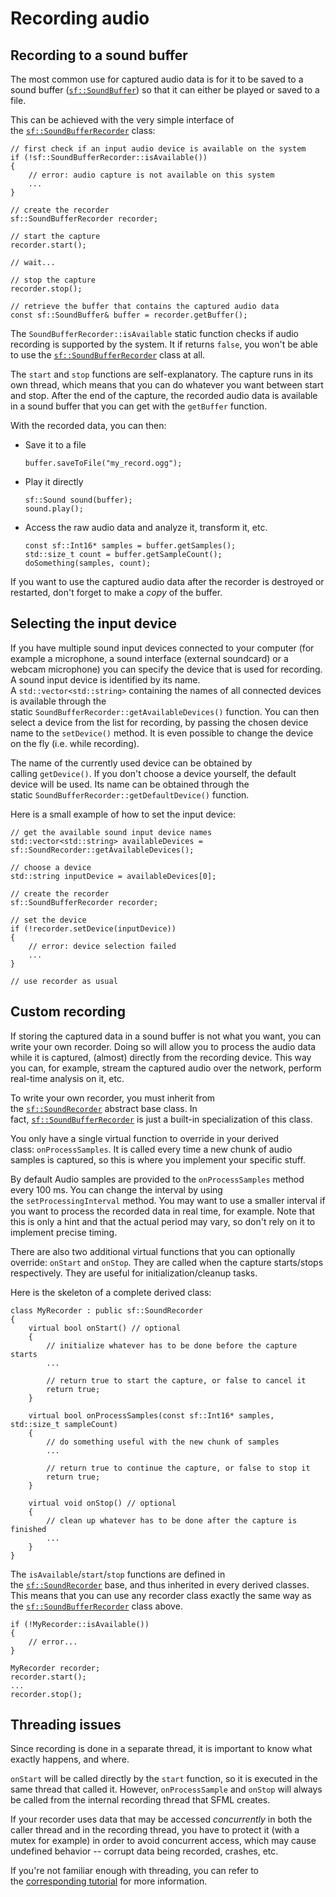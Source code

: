 # Recording audio

## Recording to a sound buffer

The most common use for captured audio data is for it to be saved to a sound buffer ([`sf::SoundBuffer`](https://www.sfml-dev.org/documentation/2.6.0/classsf_1_1SoundBuffer.php "sf::SoundBuffer documentation")) so that it can either be played or saved to a file.

This can be achieved with the very simple interface of the [`sf::SoundBufferRecorder`](https://www.sfml-dev.org/documentation/2.6.0/classsf_1_1SoundBufferRecorder.php "sf::SoundBufferRecorder documentation") class:

```
// first check if an input audio device is available on the system
if (!sf::SoundBufferRecorder::isAvailable())
{
    // error: audio capture is not available on this system
    ...
}

// create the recorder
sf::SoundBufferRecorder recorder;

// start the capture
recorder.start();

// wait...

// stop the capture
recorder.stop();

// retrieve the buffer that contains the captured audio data
const sf::SoundBuffer& buffer = recorder.getBuffer();
```

The `SoundBufferRecorder::isAvailable` static function checks if audio recording is supported by the system. It if returns `false`, you won't be able to use the [`sf::SoundBufferRecorder`](https://www.sfml-dev.org/documentation/2.6.0/classsf_1_1SoundBufferRecorder.php "sf::SoundBufferRecorder documentation") class at all.

The `start` and `stop` functions are self-explanatory. The capture runs in its own thread, which means that you can do whatever you want between start and stop. After the end of the capture, the recorded audio data is available in a sound buffer that you can get with the `getBuffer` function.

With the recorded data, you can then:

- Save it to a file
    
    ```
    buffer.saveToFile("my_record.ogg");
    ```
    
- Play it directly
    
    ```
    sf::Sound sound(buffer);
    sound.play();
    ```
    
- Access the raw audio data and analyze it, transform it, etc.
    
    ```
    const sf::Int16* samples = buffer.getSamples();
    std::size_t count = buffer.getSampleCount();
    doSomething(samples, count);
    ```
    

If you want to use the captured audio data after the recorder is destroyed or restarted, don't forget to make a _copy_ of the buffer.

## Selecting the input device

If you have multiple sound input devices connected to your computer (for example a microphone, a sound interface (external soundcard) or a webcam microphone) you can specify the device that is used for recording. A sound input device is identified by its name. A `std::vector<std::string>` containing the names of all connected devices is available through the static `SoundBufferRecorder::getAvailableDevices()` function. You can then select a device from the list for recording, by passing the chosen device name to the `setDevice()` method. It is even possible to change the device on the fly (i.e. while recording).

The name of the currently used device can be obtained by calling `getDevice()`. If you don't choose a device yourself, the default device will be used. Its name can be obtained through the static `SoundBufferRecorder::getDefaultDevice()` function.

Here is a small example of how to set the input device:

```
// get the available sound input device names
std::vector<std::string> availableDevices = sf::SoundRecorder::getAvailableDevices();

// choose a device
std::string inputDevice = availableDevices[0];

// create the recorder
sf::SoundBufferRecorder recorder;

// set the device
if (!recorder.setDevice(inputDevice))
{
    // error: device selection failed
    ...
}

// use recorder as usual
```

## Custom recording

If storing the captured data in a sound buffer is not what you want, you can write your own recorder. Doing so will allow you to process the audio data while it is captured, (almost) directly from the recording device. This way you can, for example, stream the captured audio over the network, perform real-time analysis on it, etc.

To write your own recorder, you must inherit from the [`sf::SoundRecorder`](https://www.sfml-dev.org/documentation/2.6.0/classsf_1_1SoundRecorder.php "sf::SoundRecorder documentation") abstract base class. In fact, [`sf::SoundBufferRecorder`](https://www.sfml-dev.org/documentation/2.6.0/classsf_1_1SoundBufferRecorder.php "sf::SoundBufferRecorder documentation") is just a built-in specialization of this class.

You only have a single virtual function to override in your derived class: `onProcessSamples`. It is called every time a new chunk of audio samples is captured, so this is where you implement your specific stuff.

By default Audio samples are provided to the `onProcessSamples` method every 100 ms. You can change the interval by using the `setProcessingInterval` method. You may want to use a smaller interval if you want to process the recorded data in real time, for example. Note that this is only a hint and that the actual period may vary, so don't rely on it to implement precise timing.

There are also two additional virtual functions that you can optionally override: `onStart` and `onStop`. They are called when the capture starts/stops respectively. They are useful for initialization/cleanup tasks.

Here is the skeleton of a complete derived class:

```
class MyRecorder : public sf::SoundRecorder
{
    virtual bool onStart() // optional
    {
        // initialize whatever has to be done before the capture starts
        ...

        // return true to start the capture, or false to cancel it
        return true;
    }

    virtual bool onProcessSamples(const sf::Int16* samples, std::size_t sampleCount)
    {
        // do something useful with the new chunk of samples
        ...

        // return true to continue the capture, or false to stop it
        return true;
    }

    virtual void onStop() // optional
    {
        // clean up whatever has to be done after the capture is finished
        ...
    }
}
```

The `isAvailable`/`start`/`stop` functions are defined in the [`sf::SoundRecorder`](https://www.sfml-dev.org/documentation/2.6.0/classsf_1_1SoundRecorder.php "sf::SoundRecorder documentation") base, and thus inherited in every derived classes. This means that you can use any recorder class exactly the same way as the [`sf::SoundBufferRecorder`](https://www.sfml-dev.org/documentation/2.6.0/classsf_1_1SoundBufferRecorder.php "sf::SoundBufferRecorder documentation") class above.

```
if (!MyRecorder::isAvailable())
{
    // error...
}

MyRecorder recorder;
recorder.start();
...
recorder.stop();
```

## Threading issues

Since recording is done in a separate thread, it is important to know what exactly happens, and where.

`onStart` will be called directly by the `start` function, so it is executed in the same thread that called it. However, `onProcessSample` and `onStop` will always be called from the internal recording thread that SFML creates.

If your recorder uses data that may be accessed _concurrently_ in both the caller thread and in the recording thread, you have to protect it (with a mutex for example) in order to avoid concurrent access, which may cause undefined behavior -- corrupt data being recorded, crashes, etc.

If you're not familiar enough with threading, you can refer to the [corresponding tutorial](https://www.sfml-dev.org/tutorials/2.6/system-thread.php "Threading tutorial") for more information.